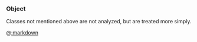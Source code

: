 ### Object

Classes not mentioned above are not analyzed, but are treated more simply.

@[:markdown](object/show.md)
